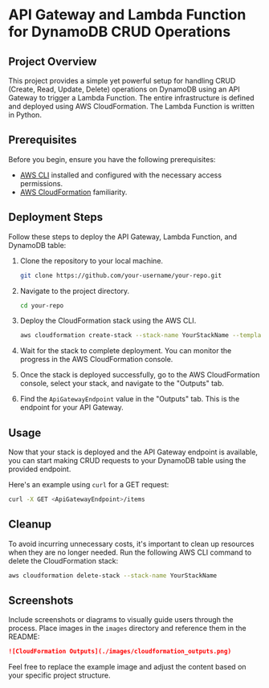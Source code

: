 # API Gateway and Lambda Function for DynamoDB CRUD Operations

## Project Overview

This project provides a simple yet powerful setup for handling CRUD (Create, Read, Update, Delete) operations on DynamoDB using an API Gateway to trigger a Lambda Function. The entire infrastructure is defined and deployed using AWS CloudFormation. The Lambda Function is written in Python.

## Prerequisites

Before you begin, ensure you have the following prerequisites:

- [AWS CLI](https://aws.amazon.com/cli/) installed and configured with the necessary access permissions.
- [AWS CloudFormation](https://aws.amazon.com/cloudformation/) familiarity.

## Deployment Steps

Follow these steps to deploy the API Gateway, Lambda Function, and DynamoDB table:

1. Clone the repository to your local machine.

    ```bash
    git clone https://github.com/your-username/your-repo.git
    ```

2. Navigate to the project directory.

    ```bash
    cd your-repo
    ```

3. Deploy the CloudFormation stack using the AWS CLI.

    ```bash
    aws cloudformation create-stack --stack-name YourStackName --template-body file://cloudformation-template.yml --capabilities CAPABILITY_IAM
    ```

4. Wait for the stack to complete deployment. You can monitor the progress in the AWS CloudFormation console.

5. Once the stack is deployed successfully, go to the AWS CloudFormation console, select your stack, and navigate to the "Outputs" tab.

6. Find the `ApiGatewayEndpoint` value in the "Outputs" tab. This is the endpoint for your API Gateway.

## Usage

Now that your stack is deployed and the API Gateway endpoint is available, you can start making CRUD requests to your DynamoDB table using the provided endpoint.

Here's an example using `curl` for a GET request:

```bash
curl -X GET <ApiGatewayEndpoint>/items
```

## Cleanup

To avoid incurring unnecessary costs, it's important to clean up resources when they are no longer needed. Run the following AWS CLI command to delete the CloudFormation stack:

```bash
aws cloudformation delete-stack --stack-name YourStackName
```

## Screenshots

Include screenshots or diagrams to visually guide users through the process. Place images in the `images` directory and reference them in the README:

```markdown
![CloudFormation Outputs](./images/cloudformation_outputs.png)
```

Feel free to replace the example image and adjust the content based on your specific project structure.
